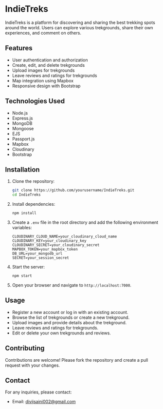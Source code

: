 # IndieTreks

IndieTreks is a platform for discovering and sharing the best trekking spots around the world. Users can explore various trekgrounds, share their own experiences, and comment on others.

## Features

- User authentication and authorization
- Create, edit, and delete trekgrounds
- Upload images for trekgrounds
- Leave reviews and ratings for trekgrounds
- Map integration using Mapbox
- Responsive design with Bootstrap

## Technologies Used

- Node.js
- Express.js
- MongoDB
- Mongoose
- EJS
- Passport.js
- Mapbox
- Cloudinary
- Bootstrap

## Installation

1. Clone the repository:
    ```sh
    git clone https://github.com/yourusername/IndieTreks.git
    cd IndieTreks
    ```

2. Install dependencies:
    ```sh
    npm install
    ```

3. Create a `.env` file in the root directory and add the following environment variables:
    ```env
    CLOUDINARY_CLOUD_NAME=your_cloudinary_cloud_name
    CLOUDINARY_KEY=your_cloudinary_key
    CLOUDINARY_SECRET=your_cloudinary_secret
    MAPBOX_TOKEN=your_mapbox_token
    DB_URL=your_mongodb_url
    SECRET=your_session_secret
    ```

4. Start the server:
    ```sh
    npm start
    ```

5. Open your browser and navigate to `http://localhost:7000`.

## Usage

- Register a new account or log in with an existing account.
- Browse the list of trekgrounds or create a new trekground.
- Upload images and provide details about the trekground.
- Leave reviews and ratings for trekgrounds.
- Edit or delete your own trekgrounds and reviews.

## Contributing

Contributions are welcome! Please fork the repository and create a pull request with your changes.


## Contact

For any inquiries, please contact:
- Email: divijsaini002@gmail.com

